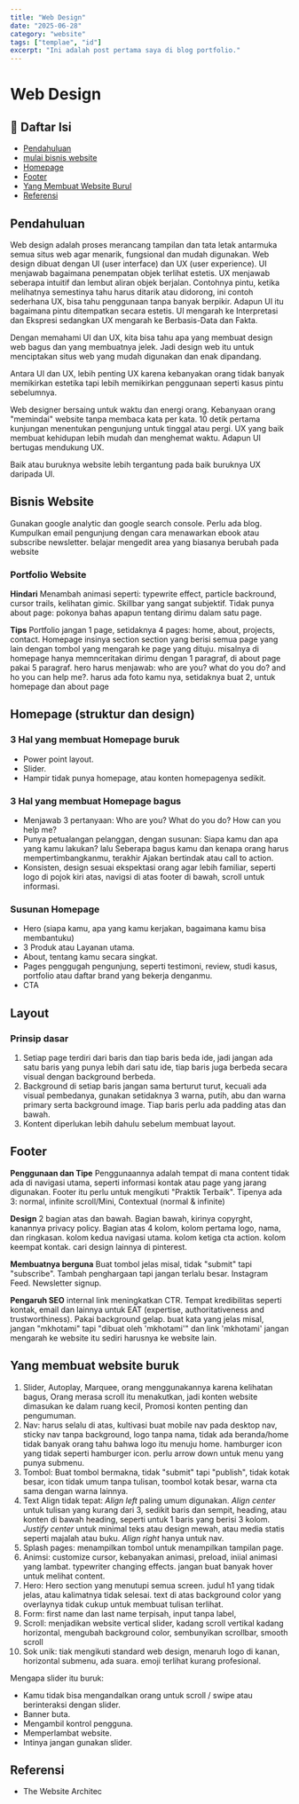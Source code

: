 ```yaml
---
title: "Web Design"
date: "2025-06-28"
category: "website"
tags: ["templae", "id"]
excerpt: "Ini adalah post pertama saya di blog portfolio."
---
```


# Web Design

## 📑 Daftar Isi

- [Pendahuluan](#pendahuluan)
- [mulai bisnis website](#mulai-bisnis-website)
- [Homepage](#homepage)
- [Footer](#footer)
- [Yang Membuat Website Burul](#yang-membuat-website-buruk)
- [Referensi](#referensi)

## Pendahuluan
Web design adalah proses merancang tampilan dan tata letak antarmuka semua situs web agar menarik, fungsional dan mudah digunakan. Web design dibuat dengan UI (user interface) dan UX (user experience). UI menjawab bagaimana penempatan objek terlihat estetis. UX menjawab seberapa intuitif dan lembut aliran objek berjalan. Contohnya pintu, ketika melihatnya semestinya tahu harus ditarik atau didorong, ini contoh sederhana UX, bisa tahu penggunaan tanpa banyak berpikir. Adapun UI itu bagaimana pintu ditempatkan secara estetis. UI mengarah ke Interpretasi dan Ekspresi sedangkan UX mengarah ke Berbasis-Data dan Fakta.

Dengan memahami UI dan UX, kita bisa tahu apa yang membuat design web bagus dan yang membuatnya jelek. Jadi design web itu untuk menciptakan situs web yang mudah digunakan dan enak dipandang.

Antara UI dan UX, lebih penting UX karena kebanyakan orang tidak banyak memikirkan estetika tapi lebih memikirkan penggunaan seperti kasus pintu sebelumnya.

Web designer bersaing untuk waktu dan energi orang. Kebanyaan orang "memindai" website tanpa membaca kata per kata. 10 detik pertama kunjungan menentukan pengunjung untuk tinggal atau pergi. UX yang baik membuat kehidupan lebih mudah dan menghemat waktu. Adapun UI bertugas mendukung UX.

Baik atau buruknya website lebih tergantung pada baik buruknya UX daripada UI.

## Bisnis Website

Gunakan google analytic dan google search console. Perlu ada blog. Kumpulkan email pengunjung dengan cara menawarkan ebook atau subscribe newsletter. belajar mengedit area yang biasanya berubah pada website

### Portfolio Website
**Hindari** Menambah animasi seperti: typewrite effect, particle backround, cursor trails, kelihatan gimic. Skillbar yang sangat subjektif. Tidak punya about page: pokonya bahas apapun tentang dirimu dalam satu page.

**Tips** Portfolio jangan 1 page, setidaknya 4 pages: home, about, projects, contact. Homepage insinya section section yang berisi semua page yang lain dengan tombol yang mengarah ke page yang dituju. misalnya di homepage hanya memnceritakan dirimu dengan 1 paragraf, di about page pakai 5 paragraf. hero harus menjawab: who are you? what do you do? and ho you can help me?. harus ada foto kamu nya, setidaknya buat 2, untuk homepage dan about page

## Homepage (struktur dan design)
### 3 Hal yang membuat Homepage buruk
- Power point layout.
- Slider.
- Hampir tidak punya homepage, atau konten homepagenya sedikit.
### 3 Hal yang membuat Homepage bagus
- Menjawab 3 pertanyaan: Who are you? What do you do? How can you help me?
- Punya petualangan pelanggan, dengan susunan: Siapa kamu dan apa yang kamu lakukan? lalu Seberapa bagus kamu dan kenapa orang harus mempertimbangkanmu, terakhir Ajakan bertindak atau call to action.
- Konsisten, design sesuai ekspektasi orang agar lebih familiar, seperti logo di pojok kiri atas, navigsi di atas footer di 
bawah, scroll untuk informasi.
### Susunan Homepage
- Hero (siapa kamu, apa yang kamu kerjakan, bagaimana kamu bisa membantuku)
- 3 Produk atau Layanan utama.
- About, tentang kamu secara singkat.
- Pages penggugah pengunjung, seperti testimoni, review, studi kasus, portfolio atau daftar brand yang bekerja denganmu.
- CTA

## Layout
### Prinsip dasar
1. Setiap page terdiri dari baris dan tiap baris beda ide, jadi jangan ada satu baris yang punya lebih dari satu ide, tiap baris juga berbeda secara visual dengan background berbeda.
2. Background di setiap baris jangan sama berturut turut, kecuali ada visual pembedanya, gunakan setidaknya 3 warna, putih, abu dan warna primary serta background image. Tiap baris perlu ada padding atas dan bawah.
3. Kontent diperlukan lebih dahulu sebelum membuat layout.

## Footer

**Penggunaan dan Tipe** Penggunaannya adalah tempat di mana content tidak ada di navigasi utama, seperti informasi kontak atau page yang jarang digunakan. Footer itu perlu untuk mengikuti "Praktik Terbaik". Tipenya ada 3: normal, infinite scroll/Mini, Contextual (normal & infinite)

**Design** 2 bagian atas dan bawah. Bagian bawah, kirinya copyrght, kanannya privacy policy. Bagian atas 4 kolom, kolom pertama logo, nama, dan ringkasan. kolom kedua navigasi utama. kolom ketiga cta action. kolom keempat kontak. cari design lainnya di pinterest.

**Membuatnya berguna** Buat tombol jelas misal, tidak "submit" tapi "subscribe". Tambah penghargaan tapi jangan terlalu besar. Instagram Feed. Newsletter signup.

**Pengaruh SEO** internal link meningkatkan CTR. Tempat kredibilitas seperti kontak, email dan lainnya untuk EAT (expertise, authoritativeness and trustworthiness). Pakai background gelap. buat kata yang jelas misal, jangan "mkhotami" tapi "dibuat oleh 'mkhotami'" dan link 'mkhotami' jangan mengarah ke website itu sediri harusnya ke website lain.

## Yang membuat website buruk
1. Slider, Autoplay, Marquee, orang menggunakannya karena kelihatan bagus, Orang merasa scroll itu menakutkan, jadi konten website dimasukan ke dalam ruang kecil, Promosi konten penting dan pengumuman.
2. Nav: harus selalu di atas, kultivasi buat mobile nav pada desktop nav, sticky nav tanpa background, logo tanpa nama, tidak ada beranda/home tidak banyak orang tahu bahwa logo itu menuju home. hamburger icon yang tidak seperti hamburger icon. perlu arrow down untuk menu yang punya submenu.
3. Tombol: Buat tombol bermakna, tidak "submit" tapi "publish", tidak kotak besar, icon tidak umum tanpa tulisan, toombol kotak besar, warna cta sama dengan warna lainnya.
4. Text Align tidak tepat: _Align left_ paling umum digunakan. _Align center_ untuk tulisan yang kurang dari 3, sedikit baris dan sempit, heading, atau konten di bawah heading, seperti untuk 1 baris yang berisi 3 kolom. _Justify center_ untuk minimal teks atau design mewah, atau media statis seperti majalah atau buku. _Align right_ hanya untuk nav.
5. Splash pages: menampilkan tombol untuk menampilkan tampilan page.
6. Animsi: customize cursor, kebanyakan animasi, preload, iniial animasi yang lambat. typewriter changing effects. jangan buat banyak hover untuk melihat content.
7. Hero: Hero section yang menutupi semua screen. judul h1 yang tidak jelas, atau kalimatnya tidak selesai. text di atas background color yang overlaynya tidak cukup untuk membuat tulisan terlihat.
8. Form: first name dan last name terpisah, input tanpa label,
9. Scroll: menjadikan website vertical slider, kadang scroll vertikal kadang horizontal, mengubah background color, sembunyikan scrollbar, smooth scroll
10. Sok unik: tiak mengikuti standard web design, menaruh logo di kanan, horizontal submenu, ada suara. emoji terlihat kurang profesional.

Mengapa slider itu buruk:
- Kamu tidak bisa mengandalkan orang untuk scroll / swipe atau berinteraksi dengan slider.
- Banner buta.
- Mengambil kontrol pengguna.
- Memperlambat website.
- Intinya jangan gunakan slider.

## Referensi
- The Website Architec